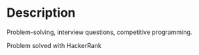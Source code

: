 # Description

Problem-solving, interview questions, competitive programming.

Problem solved with HackerRank
